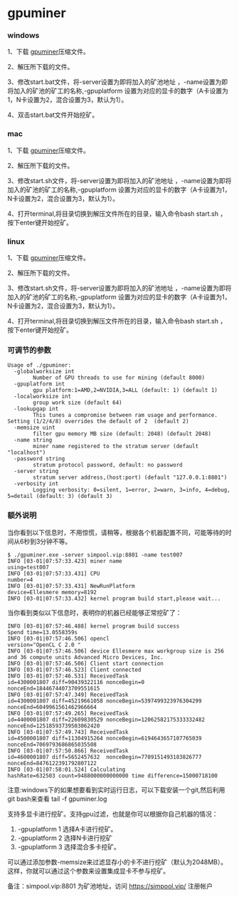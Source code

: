 # gpuminer

### windows

1、下载 [gpuminer](https://github.com/simplechain-org/gpuminer/releases/download/v1.0.3/gpuminer-windows-1.0.3-amd64.zip)压缩文件。

2、解压所下载的文件。

3、修改start.bat文件，将-server设置为即将加入的矿池地址 ，-name设置为即将加入的矿池的矿工的名称,-gpuplatform 设置为对应的显卡的数字（A卡设置为1，N卡设置为2，混合设置为3，默认为1）。

4、双击start.bat文件开始挖矿。

### mac
1、下载 [gpuminer](https://github.com/simplechain-org/gpuminer/releases/download/v1.0.2/gpuminer-darwin-1.0.2-amd64.zip)压缩文件。

2、解压所下载的文件。

3、修改start.sh文件，将-server设置为即将加入的矿池地址 ，-name设置为即将加入的矿池的矿工的名称,-gpuplatform 设置为对应的显卡的数字（A卡设置为1，N卡设置为2，混合设置为3，默认为1）。

4、打开terminal,将目录切换到解压文件所在的目录，输入命令bash start.sh ，按下enter键开始挖矿。

### linux

1、下载 [gpuminer](https://github.com/simplechain-org/gpuminer/releases/download/v1.0.2/gpuminer-linux-1.0.2-amd64.zip)压缩文件。

2、解压所下载的文件。

3、修改start.sh文件，将-server设置为即将加入的矿池地址 ，-name设置为即将加入的矿池的矿工的名称,-gpuplatform 设置为对应的显卡的数字（A卡设置为1，N卡设置为2，混合设置为3，默认为1）。

4、打开terminal,将目录切换到解压文件所在的目录，输入命令bash start.sh ，按下enter键开始挖矿。

### 可调节的参数

```
Usage of ./gpuminer:
  -globalworksize int
    	Number of GPU threads to use for mining (default 8000)
  -gpuplatform int
    	gpu platform:1=AMD,2=NVIDIA,3=ALL (default: 1) (default 1)
  -localworksize int
    	group work size (default 64)
  -lookupgap int
    	This tunes a compromise between ram usage and performance. Setting (1/2/4/8) overrides the default of 2  (default 2)
  -memsize uint
    	filter gpu memory MB size (default: 2048) (default 2048)
  -name string
    	miner name registered to the stratum server (default "localhost")
  -password string
    	stratum protocol password, default: no password
  -server string
    	stratum server address,(host:port) (default "127.0.0.1:8801")
  -verbosity int
    	Logging verbosity: 0=silent, 1=error, 2=warn, 3=info, 4=debug, 5=detail (default: 3) (default 3)
```     
### 额外说明
当你看到以下信息时，不用惊慌，请稍等，根据各个机器配置不同，可能等待的时间从6秒到3分钟不等。

```
$ ./gpuminer.exe -server simpool.vip:8801 -name test007
INFO [03-01|07:57:33.423] miner name                               using=test007
INFO [03-01|07:57:33.431] CPU                                      number=4
INFO [03-01|07:57:33.431] NewRunPlatform                           device=Ellesmere memory=8192
INFO [03-01|07:57:33.432] kernel program build start,please wait...
```
当你看到类似以下信息时，表明你的机器已经能够正常挖矿了：
```
INFO [03-01|07:57:46.488] kernel program build success             Spend time=13.0558359s
INFO [03-01|07:57:46.506] opencl                                   version="OpenCL C 2.0 "
INFO [03-01|07:57:46.506] device Ellesmere max workgroup size is 256 and 36 compute units Advanced Micro Devices, Inc.
INFO [03-01|07:57:46.506] Client start connection
INFO [03-01|07:57:46.523] Client connected
INFO [03-01|07:57:46.531] ReceivedTask                             id=4300001807 diff=90439322116 nonceBegin=0 nonceEnd=18446744073709551615
INFO [03-01|07:57:47.349] ReceivedTask                             id=4300001807 diff=45219661058 nonceBegin=5397499323976304299 nonceEnd=6049961561462966664
INFO [03-01|07:57:49.265] ReceivedTask                             id=4400001807 diff=22609830529 nonceBegin=12062582175333332482 nonceEnd=12518593739503062420
INFO [03-01|07:57:49.743] ReceivedTask                             id=4500001807 diff=11304915264 nonceBegin=6194643657107765039  nonceEnd=7069793686865035508
INFO [03-01|07:57:50.866] ReceivedTask                             id=4600001807 diff=5652457632  nonceBegin=7709151493183826777  nonceEnd=8476122391792807122
INFO [03-01|07:58:01.524] Calculating                              hashRate=632503 count=9488000000000000 time difference=15000718100
```
注意:windows下的如果想要看到实时运行日志，可以下载安装一个git,然后利用git bash来查看 tail -f gpuminer.log

支持多显卡进行挖矿。支持gpu过滤，也就是你可以根据你自己机器的情况：
1. -gpuplatform 1 选择A卡进行挖矿。
2. -gpuplatform 2 选择N卡进行挖矿
3. -gpuplatform 3 选择混合多卡挖矿。

可以通过添加参数-memsize来过滤显存小的卡不进行挖矿（默认为2048MB）。这样，你就可以通过这个参数来设置集成显卡不参与挖矿。

备注：simpool.vip:8801 为矿池地址，访问 https://simpool.vip/ 注册帐户
